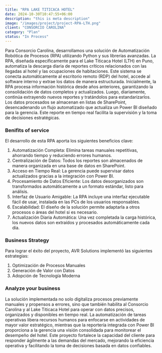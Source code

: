 ```yaml
---
title: "RPA LAKE TITICACA HOTEL"
date: 2024-10-30T10:47:55+06:00
description: "this is meta description"
image: "/images/project/project-RPA-LTH.png"
client: "CONSORCIO CAROLINA"
category: "Plan"
status: "In Process"
---
```


Para Consorcio Carolina, desarrollamos una solución de Automatización Robótica de Procesos (RPA) utilizando Python y sus librerías avanzadas. La RPA, diseñada específicamente para el Lake Titicaca Hotel (LTH) en Puno, automatiza la descarga diaria de reportes críticos relacionados con las llegadas al hotel y las ocupaciones de habitaciones. Este sistema se conecta automáticamente al escritorio remoto (RDP) del hotel, accede al software interno y extrae los datos de manera estructurada. Inicialmente, la RPA procesa información histórica desde años anteriores, garantizando la consolidación de datos completos y actualizados. Luego, diariamente, continúa extrayendo nuevos reportes y tratándolos para estandarizarlos. Los datos procesados se almacenan en listas de SharePoint, desencadenando un flujo automatizado que actualiza un Power BI diseñado para la gerencia. Este reporte en tiempo real facilita la supervisión y la toma de decisiones estratégicas.

### Benifits of service

El desarrollo de esta RPA aporta los siguientes beneficios clave:

1. Automatización Completa: Elimina tareas manuales repetitivas, ahorrando tiempo y reduciendo errores humanos.
2. Centralización de Datos: Todos los reportes son almacenados de manera organizada en una base de datos en SharePoint.
3. Acceso en Tiempo Real: La gerencia puede supervisar datos actualizados gracias a la integración con Power BI.
4. Procesamiento de Datos Eficiente: Los datos desorganizados son transformados automáticamente a un formato estándar, listo para análisis.
5. Interfaz de Usuario Amigable: La RPA incluye una interfaz ejecutable fácil de usar, instalada en las PCs de los usuarios responsables.
6. Escalabilidad: El diseño de la solución permite adaptarla a otros procesos o áreas del hotel si es necesario.
7. Actualización Diaria Automática: Una vez completada la carga histórica, los nuevos datos son extraídos y procesados automáticamente cada día.

### Business Strategy

Para lograr el éxito del proyecto, AVR Solutions implementó las siguientes estrategias:

1. Optimización de Procesos Manuales
2. Generación de Valor con Datos
3. Adopción de Tecnología Moderna

### Analyze your business

La solución implementada no solo digitaliza procesos previamente manuales y propensos a errores, sino que también habilita al Consorcio Carolina y al Lake Titicaca Hotel para operar con datos precisos, organizados y disponibles en tiempo real. La automatización de tareas operativas libera recursos humanos para enfocarse en actividades de mayor valor estratégico, mientras que la reportería integrada con Power BI proporciona a la gerencia una visión consolidada para monitorear el desempeño del hotel. Este proyecto fortalece la capacidad del cliente para responder ágilmente a las demandas del mercado, mejorando la eficiencia operativa y facilitando la toma de decisiones basada en datos confiables.